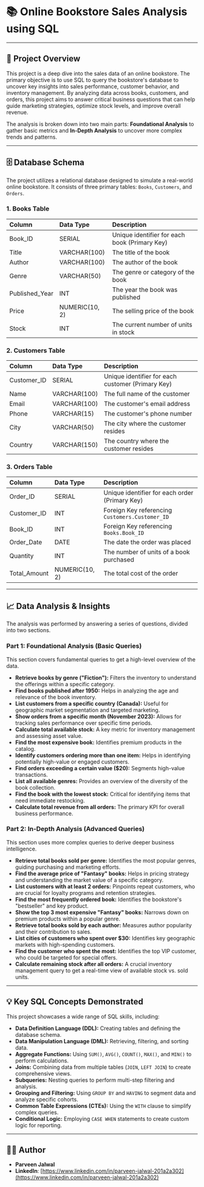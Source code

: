 # 📚 Online Bookstore Sales Analysis using SQL

---

## 📝 Project Overview

This project is a deep dive into the sales data of an online bookstore. The primary objective is to use SQL to query the bookstore's database to uncover key insights into sales performance, customer behavior, and inventory management. By analyzing data across books, customers, and orders, this project aims to answer critical business questions that can help guide marketing strategies, optimize stock levels, and improve overall revenue.

The analysis is broken down into two main parts: **Foundational Analysis** to gather basic metrics and **In-Depth Analysis** to uncover more complex trends and patterns.

---

## 🗄️ Database Schema

The project utilizes a relational database designed to simulate a real-world online bookstore. It consists of three primary tables: `Books`, `Customers`, and `Orders`.

### 1. Books Table

| Column | Data Type | Description |
| :--- | :--- | :--- |
| Book_ID | SERIAL | Unique identifier for each book (Primary Key) |
| Title | VARCHAR(100) | The title of the book |
| Author | VARCHAR(100) | The author of the book |
| Genre | VARCHAR(50) | The genre or category of the book |
| Published_Year | INT | The year the book was published |
| Price | NUMERIC(10, 2) | The selling price of the book |
| Stock | INT | The current number of units in stock |

### 2. Customers Table

| Column | Data Type | Description |
| :--- | :--- | :--- |
| Customer_ID | SERIAL | Unique identifier for each customer (Primary Key) |
| Name | VARCHAR(100) | The full name of the customer |
| Email | VARCHAR(100) | The customer's email address |
| Phone | VARCHAR(15) | The customer's phone number |
| City | VARCHAR(50) | The city where the customer resides |
| Country | VARCHAR(150) | The country where the customer resides |

### 3. Orders Table

| Column | Data Type | Description |
| :--- | :--- | :--- |
| Order_ID | SERIAL | Unique identifier for each order (Primary Key) |
| Customer_ID | INT | Foreign Key referencing `Customers.Customer_ID` |
| Book_ID | INT | Foreign Key referencing `Books.Book_ID` |
| Order_Date | DATE | The date the order was placed |
| Quantity | INT | The number of units of a book purchased |
| Total_Amount | NUMERIC(10, 2) | The total cost of the order |

---

## 📈 Data Analysis & Insights

The analysis was performed by answering a series of questions, divided into two sections.

### Part 1: Foundational Analysis (Basic Queries)
This section covers fundamental queries to get a high-level overview of the data.

* **Retrieve books by genre ("Fiction"):** Filters the inventory to understand the offerings within a specific category.
* **Find books published after 1950:** Helps in analyzing the age and relevance of the book inventory.
* **List customers from a specific country (Canada):** Useful for geographic market segmentation and targeted marketing.
* **Show orders from a specific month (November 2023):** Allows for tracking sales performance over specific time periods.
* **Calculate total available stock:** A key metric for inventory management and assessing asset value.
* **Find the most expensive book:** Identifies premium products in the catalog.
* **Identify customers ordering more than one item:** Helps in identifying potentially high-value or engaged customers.
* **Find orders exceeding a certain value ($20):** Segments high-value transactions.
* **List all available genres:** Provides an overview of the diversity of the book collection.
* **Find the book with the lowest stock:** Critical for identifying items that need immediate restocking.
* **Calculate total revenue from all orders:** The primary KPI for overall business performance.

### Part 2: In-Depth Analysis (Advanced Queries)
This section uses more complex queries to derive deeper business intelligence.

* **Retrieve total books sold per genre:** Identifies the most popular genres, guiding purchasing and marketing efforts.
* **Find the average price of "Fantasy" books:** Helps in pricing strategy and understanding the market value of a specific category.
* **List customers with at least 2 orders:** Pinpoints repeat customers, who are crucial for loyalty programs and retention strategies.
* **Find the most frequently ordered book:** Identifies the bookstore's "bestseller" and key product.
* **Show the top 3 most expensive "Fantasy" books:** Narrows down on premium products within a popular genre.
* **Retrieve total books sold by each author:** Measures author popularity and their contribution to sales.
* **List cities of customers who spent over $30:** Identifies key geographic markets with high-spending customers.
* **Find the customer who spent the most:** Identifies the top VIP customer, who could be targeted for special offers.
* **Calculate remaining stock after all orders:** A crucial inventory management query to get a real-time view of available stock vs. sold units.

---

## 💡 Key SQL Concepts Demonstrated

This project showcases a wide range of SQL skills, including:

* **Data Definition Language (DDL):** Creating tables and defining the database schema.
* **Data Manipulation Language (DML):** Retrieving, filtering, and sorting data.
* **Aggregate Functions:** Using `SUM()`, `AVG()`, `COUNT()`, `MAX()`, and `MIN()` to perform calculations.
* **Joins:** Combining data from multiple tables (`JOIN`, `LEFT JOIN`) to create comprehensive views.
* **Subqueries:** Nesting queries to perform multi-step filtering and analysis.
* **Grouping and Filtering:** Using `GROUP BY` and `HAVING` to segment data and analyze specific cohorts.
* **Common Table Expressions (CTEs):** Using the `WITH` clause to simplify complex queries.
* **Conditional Logic:** Employing `CASE WHEN` statements to create custom logic for reporting.

---

## 👨‍💻 Author

* **Parveen Jalwal**
* **LinkedIn**: [https://www.linkedin.com/in/parveen-jalwal-201a2a302](https://www.linkedin.com/in/parveen-jalwal-201a2a302)

```
